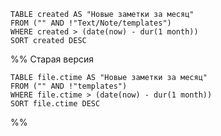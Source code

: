 
```dataview
TABLE created AS "Новые заметки за месяц"
FROM ("" AND !"Text/Note/templates")
WHERE created > (date(now) - dur(1 month))
SORT created DESC
```


%% Старая версия
```dataview
TABLE file.ctime AS "Новые заметки за месяц"
FROM ("" AND !"templates")
WHERE file.ctime > (date(now) - dur(1 month))
SORT file.ctime DESC
```
%%